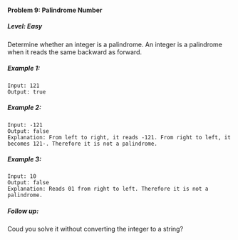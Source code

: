 #### Problem 9: Palindrome Number

##### Level: Easy

Determine whether an integer is a palindrome. An integer is a palindrome when it reads the same backward as forward.

##### Example 1:
```
Input: 121
Output: true
```
##### Example 2:
```
Input: -121
Output: false
Explanation: From left to right, it reads -121. From right to left, it becomes 121-. Therefore it is not a palindrome.
```
##### Example 3:
```
Input: 10
Output: false
Explanation: Reads 01 from right to left. Therefore it is not a palindrome.
```
##### Follow up:

Coud you solve it without converting the integer to a string?
